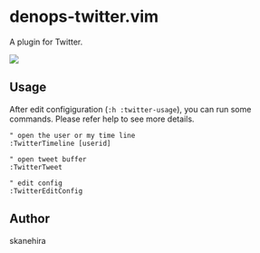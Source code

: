 # denops-twitter.vim
A plugin for Twitter.

![](https://i.gyazo.com/8edb0482b70d4732f17a6ae474e22b6d.png)

## Usage
After edit configiguration (`:h :twitter-usage`), you can run some commands.
Please refer help to see more details.

```vim
" open the user or my time line
:TwitterTimeline [userid]

" open tweet buffer
:TwitterTweet

" edit config
:TwitterEditConfig
```

## Author
skanehira
